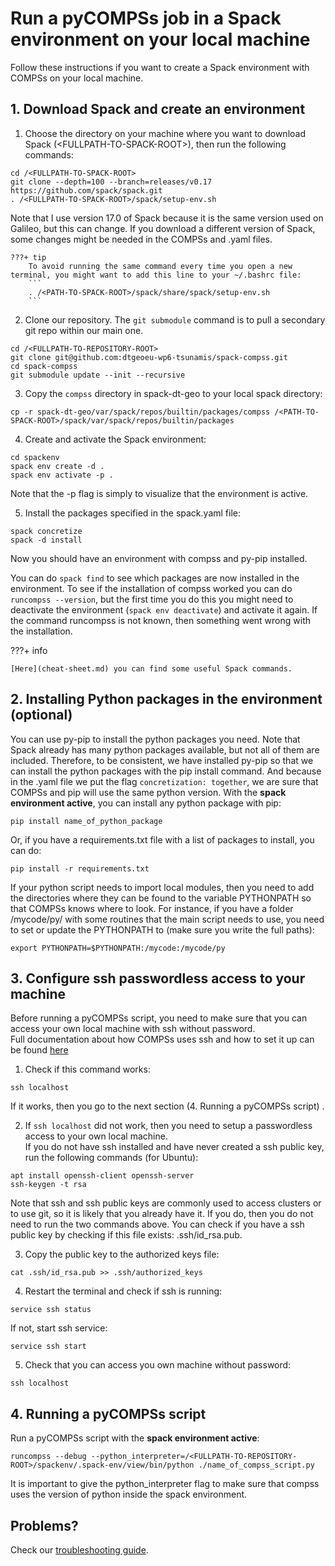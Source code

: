 # **Run a pyCOMPSs job in a Spack environment on your local machine**
Follow these instructions if you want to create a Spack environment with COMPSs on your local machine.

## **1. Download Spack and create an environment**

1. Choose the directory on your machine where you want to download Spack (<FULLPATH-TO-SPACK-ROOT\>), then run the following commands: 
```
cd /<FULLPATH-TO-SPACK-ROOT>
git clone --depth=100 --branch=releases/v0.17 https://github.com/spack/spack.git
. /<FULLPATH-TO-SPACK-ROOT>/spack/setup-env.sh
```   
Note that I use version 17.0 of Spack because it is the same version used on Galileo, but this can change. If you download a different version of Spack, some changes might be needed in the COMPSs and .yaml files.   

    ???+ tip
        To avoid running the same command every time you open a new terminal, you might want to add this line to your ~/.bashrc file:
        ```
        . /<PATH-TO-SPACK-ROOT>/spack/share/spack/setup-env.sh
        ```

2. Clone our repository. The `git submodule` command is to pull a secondary git repo within our main one.
```
cd /<FULLPATH-TO-REPOSITORY-ROOT>
git clone git@github.com:dtgeoeu-wp6-tsunamis/spack-compss.git
cd spack-compss
git submodule update --init --recursive
```
3. Copy the `compss` directory in spack-dt-geo to your local spack directory:
```
cp -r spack-dt-geo/var/spack/repos/builtin/packages/compss /<PATH-TO-SPACK-ROOT>/spack/var/spack/repos/builtin/packages
```

4. Create and activate the Spack environment:
```
cd spackenv
spack env create -d .
spack env activate -p .
```
Note that the -p flag is simply to visualize that the environment is active.

5. Install the packages specified in the spack.yaml file:
```
spack concretize
spack -d install
```
Now you should have an environment with compss and py-pip installed.    

You can do `spack find` to see which packages are now installed in the environment.
To see if the installation of compss worked you can do `runcompss --version`, but the first time you do this you might need to deactivate the environment (`spack env deactivate`) and activate it again. If the command runcompss is not known, then something went wrong with the installation. 

???+ info

    [Here](cheat-sheet.md) you can find some useful Spack commands.   

## **2. Installing Python packages in the environment (optional)**
You can use py-pip to install the python packages you need. Note that Spack already has many python packages available, but not all of them are included. Therefore, to be consistent, we have installed py-pip so that we can install the python packages with the pip install command. And because in the .yaml file we put the flag `concretization: together`, we are sure that COMPSs and pip will use the same python version.
With the **spack environment active**, you can install any python package with pip:
```
pip install name_of_python_package
```
Or, if you have a requirements.txt file with a list of packages to install, you can do:
```
pip install -r requirements.txt
```

If your python script needs to import local modules, then you need to add the directories where they can be found to the variable PYTHONPATH so that COMPSs knows where to look. For instance, if you have a folder /mycode/py/ with some routines that the main script needs to use, you need to set or update the PYTHONPATH to (make sure you write the full paths):
```
export PYTHONPATH=$PYTHONPATH:/mycode:/mycode/py
```
## **3. Configure ssh passwordless access to your machine**
Before running a pyCOMPSs script, you need to make sure that you can access your own local machine with ssh without password.   
Full documentation about how COMPSs uses ssh and how to set it up can be found [here](https://compss-doc.readthedocs.io/en/stable/Sections/01_Installation/05_Additional_configuration.html?highlight=service%20ssh#configure-ssh-passwordless)   

1. Check if this command works:
```
ssh localhost
```
If it works, then you go to the next section (4. Running a pyCOMPSs script) .   

2. If `ssh localhost` did not work, then you need to setup a passwordless access to your own local machine.    
 If you do not have ssh installed and have never created a ssh public key, run the following commands (for Ubuntu):
 ```
 apt install openssh-client openssh-server
 ssh-keygen -t rsa
 ```
 Note that ssh and ssh public keys are commonly used to access clusters or to use git, so it is likely that you already have it. If you do, then you do not need to run the two commands above. You can check if you have a ssh public key by checking if this file exists: .ssh/id_rsa.pub.   
    
 3. Copy the public key to the authorized keys file: 
 ```
 cat .ssh/id_rsa.pub >> .ssh/authorized_keys
 ```
 4. Restart the terminal and check if ssh is running:
 ```
 service ssh status
 ```
 If not, start ssh service:
 ```
 service ssh start
 ```
 5. Check that you can access you own machine without password:
 ```
 ssh localhost
 ``` 

## **4. Running a pyCOMPSs script**

Run a pyCOMPSs script with the **spack environment active**:
```
runcompss --debug --python_interpreter=/<FULLPATH-TO-REPOSITORY-ROOT>/spackenv/.spack-env/view/bin/python ./name_of_compss_script.py
```
It is important to give the python_interpreter flag to make sure that compss uses the version of python inside the spack environment.



## **Problems?** 

Check our [troubleshooting guide](troubleshooting.md).


